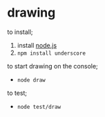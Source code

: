 drawing
=======
to install;

1. install [node.js](http://nodejs.org/)
2. `npm install underscore`

to start drawing on the console;

* `node draw`

to test;

* `node test/draw`

